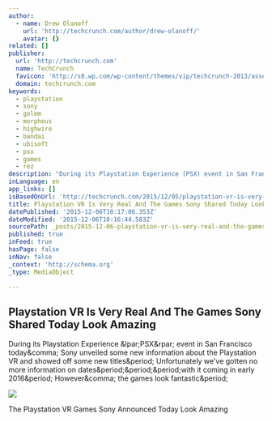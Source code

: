```yaml
---
author:
  - name: Drew Olanoff
    url: 'http://techcrunch.com/author/drew-olanoff/'
    avatar: {}
related: []
publisher:
  url: 'http://techcrunch.com'
  name: TechCrunch
  favicon: 'http://s0.wp.com/wp-content/themes/vip/techcrunch-2013/assets/images/favicon.ico?m=1381204869g'
  domain: techcrunch.com
keywords:
  - playstation
  - sony
  - golem
  - morpheus
  - highwire
  - bandai
  - ubisoft
  - psx
  - games
  - rez
description: "During its Playstation Experience (PSX) event in San Francisco today, Sony unveiled some new information about the Playstation VR and showed off some new titles. Unfortunately we've gotten no more information on dates...with it coming in early 2016. However, the games look fantastic."
inLanguage: en
app_links: []
isBasedOnUrl: 'http://techcrunch.com/2015/12/05/playstation-vr-is-very-real-and-the-games-sony-shared-today-look-amazing/'
title: Playstation VR Is Very Real And The Games Sony Shared Today Look Amazing
datePublished: '2015-12-06T10:17:06.353Z'
dateModified: '2015-12-06T10:16:44.583Z'
sourcePath: _posts/2015-12-06-playstation-vr-is-very-real-and-the-games-sony-shared-today.md
published: true
inFeed: true
hasPage: false
inNav: false
_context: 'http://schema.org'
_type: MediaObject

---
```

<article style=""><h1>Playstation VR Is Very Real And The Games Sony Shared Today Look Amazing</h1><p>During its Playstation Experience &amp;lpar;PSX&amp;rpar; event in San Francisco today&amp;comma; Sony unveiled some new information about the Playstation VR and showed off some new titles&amp;period; Unfortunately we've gotten no more information on dates&amp;period;&amp;period;&amp;period;with it coming in early 2016&amp;period; However&amp;comma; the games look fantastic&amp;period;</p><img src="http://tctechcrunch2011.files.wordpress.com/2015/12/screen-shot-2015-12-05-at-11-40-28-am.png?w=764&amp;h=400&amp;crop=1" /></article>

The Playstation VR Games Sony Announced Today Look Amazing